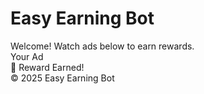 <!DOCTYPE html>
<html lang="en">
<head>
<meta charset="UTF-8">
<meta name="viewport" content="width=device-width, initial-scale=1.0">
<title>Easy Earning Bot</title>
<style>
@import url('https://fonts.googleapis.com/css2?family=Roboto:wght@400;700&display=swap');

body {
  font-family: 'Roboto', sans-serif;
  background: linear-gradient(135deg, #1e1e2f, #3a3a5c);
  color: #fff;
  display: flex;
  flex-direction: column;
  align-items: center;
  min-height: 100vh;
  margin: 0;
  padding: 20px;
  overflow-x: hidden;
}

h1 {
  margin-top: 40px;
  font-size: 3em;
  color: #ffcc00;
  text-shadow: 2px 2px 10px rgba(0,0,0,0.5);
  animation: glow 1.5s infinite alternate;
}

@keyframes glow {
  0% { text-shadow: 0 0 10px #ffcc00, 0 0 20px #ffcc00; }
  100% { text-shadow: 0 0 20px #ffcc00, 0 0 40px #ffcc00; }
}

.welcome-msg {
  background: rgba(41,41,70,0.9);
  padding: 15px 25px;
  border-radius: 15px;
  font-size: 1.3em;
  margin: 20px 0;
  text-align: center;
  box-shadow: 0 5px 15px rgba(0,0,0,0.3);
  animation: slideIn 1s ease-out forwards;
}

@keyframes slideIn {
  from { opacity: 0; transform: translateY(-30px);}
  to { opacity: 1; transform: translateY(0);}
}

.ad-container {
  width: 100%;
  max-width: 500px;
  background: rgba(41,41,70,0.95);
  padding: 20px;
  border-radius: 20px;
  box-shadow: 0 10px 25px rgba(0,0,0,0.5);
  display: flex;
  flex-direction: column;
  align-items: center;
  position: relative;
  overflow: hidden;
}

.ad-title {
  font-size: 1.5em;
  margin-bottom: 15px;
  color: #00ffd5;
  text-shadow: 1px 1px 5px #000;
}

.ad-box {
  width: 100%;
  min-height: 250px;
  background: #3a3a5c;
  border-radius: 15px;
  display: flex;
  align-items: center;
  justify-content: center;
  margin-bottom: 20px;
  position: relative;
  overflow: hidden;
}

.anime-bg {
  position: absolute;
  top: 0;
  left: 0;
  width: 100%;
  height: 100%;
  pointer-events: none;
  overflow: hidden;
}

.anime-character {
  position: absolute;
  width: 80px;
  height: 80px;
  background-size: contain;
  background-repeat: no-repeat;
  opacity: 0.15;
  animation: floatAnime 8s ease-in-out infinite;
}

@keyframes floatAnime {
  0% { transform: translateY(0) rotate(0deg);}
  50% { transform: translateY(-25px) rotate(5deg);}
  100% { transform: translateY(0) rotate(0deg);}
}

footer {
  margin-top: auto;
  font-size: 0.9em;
  opacity: 0.7;
  padding: 20px 0;
}

.reward-msg {
  position: absolute;
  top: 10px;
  background: #ffcc00;
  color: #1e1e2f;
  padding: 8px 15px;
  border-radius: 12px;
  font-weight: bold;
  display: none;
  animation: pop 0.5s forwards;
}

@keyframes pop {
  0% { transform: scale(0); opacity: 0;}
  100% { transform: scale(1); opacity: 1;}
}
</style>
</head>
<body>
<h1>Easy Earning Bot</h1>

<div class="welcome-msg">
    Welcome! Watch ads below to earn rewards.
</div>

<div class="ad-container">
    <div class="ad-title">Your Ad</div>
    <div class="ad-box" id="ad-box">
        <div class="anime-bg" id="anime-bg"></div>
    </div>
    <div class="reward-msg" id="reward-msg">🎉 Reward Earned!</div>
</div>

<footer>© 2025 Easy Earning Bot</footer>

<!-- Adexora Script -->
<script src="https://adexora.com/cdn/ads.js?id=454"></script>
<!-- Telegram Web App JS -->
<script src="https://telegram.org/js/telegram-web-app.js"></script>

<script>
// Initialize Telegram user
const tgUser = window.Telegram?.WebApp?.initDataUnsafe?.user || null;

if (!tgUser) {
  alert("⚠️ Please open this Mini App inside Telegram to track rewards.");
}

const rewardMsg = document.getElementById('reward-msg');
const animeBg = document.getElementById('anime-bg');

// Array of anime character images
const characters = [
  'https://i.imgur.com/3U7Y2XZ.png',
  'https://i.imgur.com/Lj9cXQv.png',
  'https://i.imgur.com/KcY2Z9V.png'
];

// Spawn floating characters
characters.forEach((src, i) => {
  const char = document.createElement('div');
  char.classList.add('anime-character');
  char.style.backgroundImage = `url(${src})`;
  char.style.left = `${10 + i*30}%`;
  char.style.animationDelay = `${i*2}s`;
  animeBg.appendChild(char);
});

// Auto-show ad on page load
window.addEventListener('load', () => {
  if (!tgUser) return;

  window.showAdexora()
    .then(() => {
      // Show reward animation
      rewardMsg.style.display = 'block';
      setTimeout(() => rewardMsg.style.display = 'none', 2500);

      // Send reward info to your server
      fetch('https://yourserver.com/reward', {
        method: 'POST',
        headers: { 'Content-Type': 'application/json' },
        body: JSON.stringify({
          telegram_id: tgUser.id,
          username: tgUser.username,
          first_name: tgUser.first_name,
          reward: 1,
          timestamp: Date.now()
        })
      });
    })
    .catch(e => {
      console.error("Failed to show ad:", e);
    });
});
</script>
</body>
</html>
